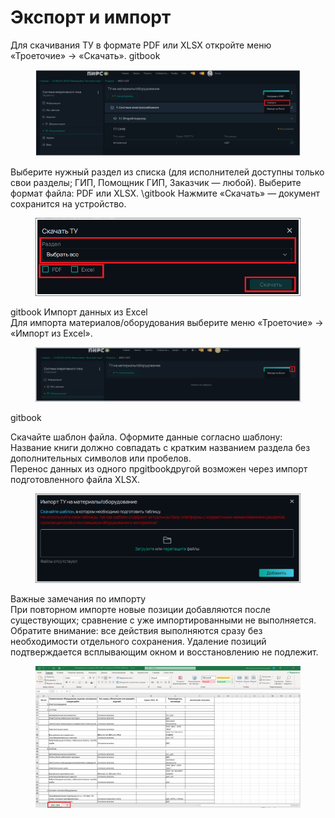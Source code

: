 # Экспорт и импорт


Для скачивания ТУ в формате PDF или XLSX откройте меню «Троеточие» → «Скачать».
gitbook
<figure><img src="../../../.gitbook/assets/image (37).png" alt=""><figcaption></figcaption></figure>


Выберите нужный раздел из списка (для исполнителей доступны только свои разделы; ГИП, Помощник ГИП, Заказчик — любой). Выберите формат файла: PDF или XLSX.
\gitbook
Нажмите «Скачать» — документ сохранится на устройство.

<figure><img src="../../../.gitbook/assets/image (38).png" alt=""><figcaption></figcaption></figure>

gitbook
Импорт данных из Excel
\
Для импорта материалов/оборудования выберите меню «Троеточие» → «Импорт из Excel».

<figure><img src="../../../.gitbook/assets/image (39).png" alt=""><figcaption></figcaption></figure>
gitbook

Скачайте шаблон файла. Оформите данные согласно шаблону:
\
Название книги должно совпадать с кратким названием раздела без дополнительных символов или пробелов.
\
Перенос данных из одного прgitbookдругой возможен через импорт подготовленного файла XLSX.

<figure><img src="../../../.gitbook/assets/image (40).png" alt=""><figcaption></figcaption></figure>


Важные замечания по импорту
\
При повторном импорте новые позиции добавляются после существующих; сравнение с уже импортированными не выполняется.
\
Обратите внимание: все действия выполняются сразу без необходимости отдельного сохранения. Удаление позиций подтверждается всплывающим окном и восстановлению не подлежит.

<figure><img src="../../../.gitbook/assets/image (41).png" alt=""><figcaption></figcaption></figure>

